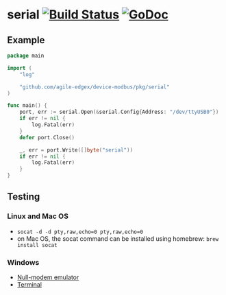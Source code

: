 # serial [![Build Status](https://travis-ci.org/goburrow/serial.svg?branch=master)](https://travis-ci.org/goburrow/serial) [![GoDoc](https://godoc.org/github.com/agile-edgex/device-modbus/pkg/serial?status.svg)](https://godoc.org/github.com/agile-edgex/device-modbus/pkg/serial)
## Example
```go
package main

import (
	"log"

	"github.com/agile-edgex/device-modbus/pkg/serial"
)

func main() {
	port, err := serial.Open(&serial.Config{Address: "/dev/ttyUSB0"})
	if err != nil {
		log.Fatal(err)
	}
	defer port.Close()

	_, err = port.Write([]byte("serial"))
	if err != nil {
		log.Fatal(err)
	}
}
```
## Testing

### Linux and Mac OS
- `socat -d -d pty,raw,echo=0 pty,raw,echo=0`
- on Mac OS, the socat command can be installed using homebrew:
	````brew install socat````

### Windows
- [Null-modem emulator](http://com0com.sourceforge.net/)
- [Terminal](https://sites.google.com/site/terminalbpp/)
